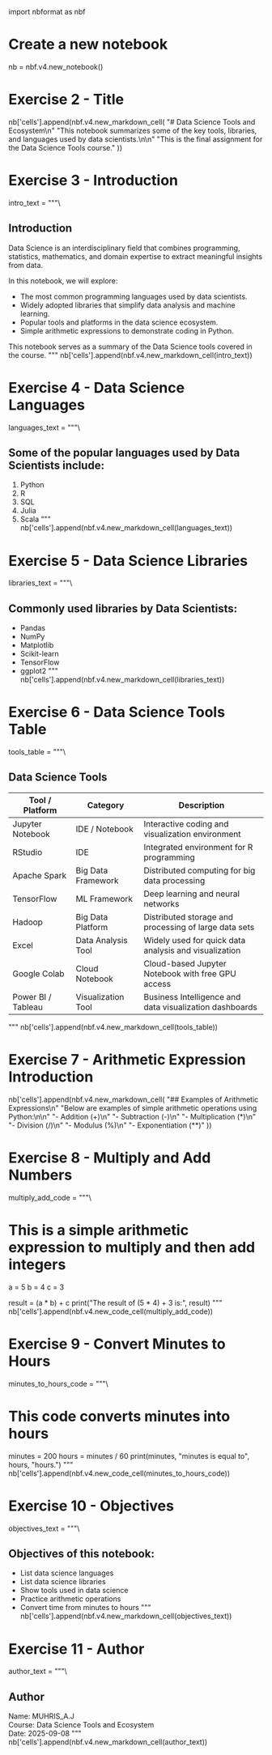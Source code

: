 import nbformat as nbf

# Create a new notebook
nb = nbf.v4.new_notebook()

# Exercise 2 - Title
nb['cells'].append(nbf.v4.new_markdown_cell(
    "# Data Science Tools and Ecosystem\n"
    "This notebook summarizes some of the key tools, libraries, and languages used by data scientists.\n\n"
    "This is the final assignment for the Data Science Tools course."
))

# Exercise 3 - Introduction
intro_text = """\
## Introduction
Data Science is an interdisciplinary field that combines programming, statistics, mathematics, and domain expertise to extract meaningful insights from data.

In this notebook, we will explore:
- The most common programming languages used by data scientists.
- Widely adopted libraries that simplify data analysis and machine learning.
- Popular tools and platforms in the data science ecosystem.
- Simple arithmetic expressions to demonstrate coding in Python.

This notebook serves as a summary of the Data Science tools covered in the course.
"""
nb['cells'].append(nbf.v4.new_markdown_cell(intro_text))

# Exercise 4 - Data Science Languages
languages_text = """\
## Some of the popular languages used by Data Scientists include:
1. Python
2. R
3. SQL
4. Julia
5. Scala
"""
nb['cells'].append(nbf.v4.new_markdown_cell(languages_text))

# Exercise 5 - Data Science Libraries
libraries_text = """\
## Commonly used libraries by Data Scientists:
- Pandas
- NumPy
- Matplotlib
- Scikit-learn
- TensorFlow
- ggplot2
"""
nb['cells'].append(nbf.v4.new_markdown_cell(libraries_text))

# Exercise 6 - Data Science Tools Table
tools_table = """\
## Data Science Tools
| Tool / Platform | Category | Description |
|-----------------|---------|-------------|
| Jupyter Notebook | IDE / Notebook | Interactive coding and visualization environment |
| RStudio | IDE | Integrated environment for R programming |
| Apache Spark | Big Data Framework | Distributed computing for big data processing |
| TensorFlow | ML Framework | Deep learning and neural networks |
| Hadoop | Big Data Platform | Distributed storage and processing of large data sets |
| Excel | Data Analysis Tool | Widely used for quick data analysis and visualization |
| Google Colab | Cloud Notebook | Cloud-based Jupyter Notebook with free GPU access |
| Power BI / Tableau | Visualization Tool | Business Intelligence and data visualization dashboards |
"""
nb['cells'].append(nbf.v4.new_markdown_cell(tools_table))

# Exercise 7 - Arithmetic Expression Introduction
nb['cells'].append(nbf.v4.new_markdown_cell(
    "## Examples of Arithmetic Expressions\n"
    "Below are examples of simple arithmetic operations using Python:\n\n"
    "- Addition (+)\n"
    "- Subtraction (-)\n"
    "- Multiplication (*)\n"
    "- Division (/)\n"
    "- Modulus (%)\n"
    "- Exponentiation (**)"
))

# Exercise 8 - Multiply and Add Numbers
multiply_add_code = """\
# This is a simple arithmetic expression to multiply and then add integers
a = 5
b = 4
c = 3

result = (a * b) + c
print("The result of (5 * 4) + 3 is:", result)
"""
nb['cells'].append(nbf.v4.new_code_cell(multiply_add_code))

# Exercise 9 - Convert Minutes to Hours
minutes_to_hours_code = """\
# This code converts minutes into hours
minutes = 200
hours = minutes / 60
print(minutes, "minutes is equal to", hours, "hours.")
"""
nb['cells'].append(nbf.v4.new_code_cell(minutes_to_hours_code))

# Exercise 10 - Objectives
objectives_text = """\
## Objectives of this notebook:
- List data science languages
- List data science libraries
- Show tools used in data science
- Practice arithmetic operations
- Convert time from minutes to hours
"""
nb['cells'].append(nbf.v4.new_markdown_cell(objectives_text))

# Exercise 11 - Author
author_text = """\
## Author
Name: MUHRIS_A.J  
Course: Data Science Tools and Ecosystem  
Date: 2025-09-08
"""
nb['cells'].append(nbf.v4.new_markdown_cell(author_text))
